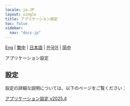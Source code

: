 ```yaml
---
locale: ja-JP
layout: single
title: アプリケーション設定
toc: false
sidebar:
  nav: "docs-jp"
---
```

[Eng](/dancexr/features/application_settings.md) | [繁中](/tw/dancexr/features/application_settings.md) | [日本語](/jp/dancexr/features/application_settings.md) | [한국어](/kr/dancexr/features/application_settings.md) | [简中](/zh/dancexr/features/application_settings.md)

アプリケーション設定

## 設定

設定の詳細な説明については、以下のページをご覧ください：

[アプリケーション設定 v2025.4](/dancexr/menu/2025.4/system/application_settings)